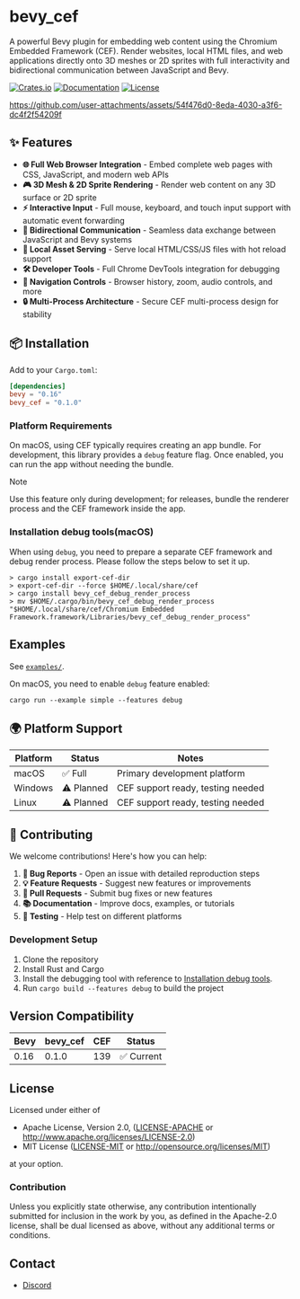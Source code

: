 # bevy_cef

A powerful Bevy plugin for embedding web content using the Chromium Embedded Framework (CEF).
Render websites, local HTML files, and web applications directly onto 3D meshes or 2D sprites with full interactivity
and bidirectional communication between JavaScript and Bevy.

[![Crates.io](https://img.shields.io/crates/v/bevy_cef)](https://crates.io/crates/bevy_cef)
[![Documentation](https://docs.rs/bevy_cef/badge.svg)](https://docs.rs/bevy_cef)
[![License](https://img.shields.io/badge/license-Apache%202.0%20OR%20MIT-blue.svg)](https://github.com/not-elm/bevy_cef#license)

https://github.com/user-attachments/assets/54f476d0-8eda-4030-a3f6-dc4f2f54209f


## ✨ Features

- **🌐 Full Web Browser Integration** - Embed complete web pages with CSS, JavaScript, and modern web APIs
- **🎮 3D Mesh & 2D Sprite Rendering** - Render web content on any 3D surface or 2D sprite
- **⚡ Interactive Input** - Full mouse, keyboard, and touch input support with automatic event forwarding
- **🔄 Bidirectional Communication** - Seamless data exchange between JavaScript and Bevy systems
- **📁 Local Asset Serving** - Serve local HTML/CSS/JS files with hot reload support
- **🛠️ Developer Tools** - Full Chrome DevTools integration for debugging
- **🎯 Navigation Controls** - Browser history, zoom, audio controls, and more
- **🔒 Multi-Process Architecture** - Secure CEF multi-process design for stability

## 📦 Installation

Add to your `Cargo.toml`:

```toml
[dependencies]
bevy = "0.16"
bevy_cef = "0.1.0"
```

### Platform Requirements

On macOS, using CEF typically requires creating an app bundle.
For development, this library provides a `debug` feature flag.
Once enabled, you can run the app without needing the bundle.

> [!NOTE]
> Use this feature only during development; for releases, bundle the renderer process and the CEF framework inside the
> app.

### Installation debug tools(macOS)

When using `debug`, you need to prepare a separate CEF framework and debug render process.
Please follow the steps below to set it up.

```shell
> cargo install export-cef-dir
> export-cef-dir --force $HOME/.local/share/cef
> cargo install bevy_cef_debug_render_process 
> mv $HOME/.cargo/bin/bevy_cef_debug_render_process "$HOME/.local/share/cef/Chromium Embedded Framework.framework/Libraries/bevy_cef_debug_render_process"
```

## Examples

See [`examples/`](./examples).

On macOS, you need to enable `debug` feature enabled:
```shell
cargo run --example simple --features debug
```

## 🌍 Platform Support

| Platform | Status     | Notes                             |
|----------|------------|-----------------------------------|
| macOS    | ✅ Full     | Primary development platform      |
| Windows  | ⚠️ Planned | CEF support ready, testing needed |
| Linux    | ⚠️ Planned | CEF support ready, testing needed |

## 🤝 Contributing

We welcome contributions! Here's how you can help:

1. **🐛 Bug Reports** - Open an issue with detailed reproduction steps
2. **💡 Feature Requests** - Suggest new features or improvements
3. **🔧 Pull Requests** - Submit bug fixes or new features
4. **📚 Documentation** - Improve docs, examples, or tutorials
5. **🧪 Testing** - Help test on different platforms

### Development Setup

1. Clone the repository
2. Install Rust and Cargo
3. Install the debugging tool with reference to [Installation debug tools](#installation-debug-toolsmacos).
4. Run `cargo build --features debug` to build the project

## Version Compatibility

| Bevy | bevy_cef | CEF | Status    |
|------|----------|-----|-----------|
| 0.16 | 0.1.0    | 139 | ✅ Current |

## License

Licensed under either of

- Apache License, Version 2.0, ([LICENSE-APACHE](LICENSE-APACHE2) or http://www.apache.org/licenses/LICENSE-2.0)
- MIT License ([LICENSE-MIT](LICENSE-MIT) or http://opensource.org/licenses/MIT)

at your option.

### Contribution

Unless you explicitly state otherwise, any contribution intentionally submitted for inclusion in the work by you, as
defined in the Apache-2.0 license, shall be dual licensed as above, without any additional terms or conditions.

## Contact

- [Discord](https://discord.com/channels/691052431525675048/1404180578969981018)